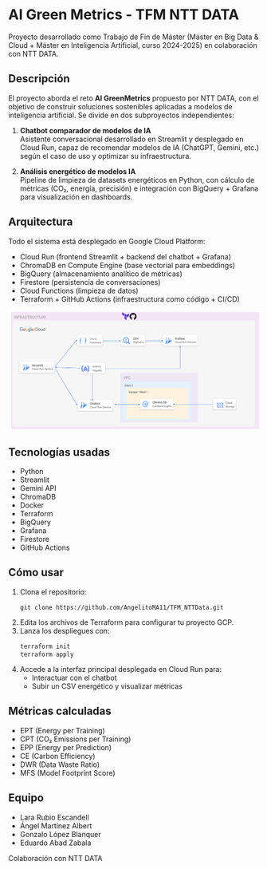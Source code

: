 # AI Green Metrics - TFM NTT DATA

Proyecto desarrollado como Trabajo de Fin de Máster (Máster en Big Data & Cloud + Máster en Inteligencia Artificial, curso 2024-2025) en colaboración con NTT DATA.

## Descripción

El proyecto aborda el reto **AI GreenMetrics** propuesto por NTT DATA, con el objetivo de construir soluciones sostenibles aplicadas a modelos de inteligencia artificial. Se divide en dos subproyectos independientes:

1. **Chatbot comparador de modelos de IA**  
   Asistente conversacional desarrollado en Streamlit y desplegado en Cloud Run, capaz de recomendar modelos de IA (ChatGPT, Gemini, etc.) según el caso de uso y optimizar su infraestructura.

2. **Análisis energético de modelos IA**  
   Pipeline de limpieza de datasets energéticos en Python, con cálculo de métricas (CO₂, energía, precisión) e integración con BigQuery + Grafana para visualización en dashboards.

## Arquitectura

Todo el sistema está desplegado en Google Cloud Platform:

- Cloud Run (frontend Streamlit + backend del chatbot + Grafana)
- ChromaDB en Compute Engine (base vectorial para embeddings)
- BigQuery (almacenamiento analítico de métricas)
- Firestore (persistencia de conversaciones)
- Cloud Functions (limpieza de datos)
- Terraform + GitHub Actions (infraestructura como código + CI/CD)

![Arquitectura](./arquitectura.png)

## Tecnologías usadas

- Python
- Streamlit
- Gemini API
- ChromaDB
- Docker
- Terraform
- BigQuery
- Grafana
- Firestore
- GitHub Actions

## Cómo usar

1. Clona el repositorio:
   ```
   git clone https://github.com/AngelitoMA11/TFM_NTTData.git
   ```
2. Edita los archivos de Terraform para configurar tu proyecto GCP.
3. Lanza los despliegues con:
   ```
   terraform init
   terraform apply
   ```
4. Accede a la interfaz principal desplegada en Cloud Run para:
   - Interactuar con el chatbot
   - Subir un CSV energético y visualizar métricas

## Métricas calculadas

- EPT (Energy per Training)
- CPT (CO₂ Emissions per Training)
- EPP (Energy per Prediction)
- CE (Carbon Efficiency)
- DWR (Data Waste Ratio)
- MFS (Model Footprint Score)

## Equipo

- Lara Rubio Escandell  
- Ángel Martínez Albert  
- Gonzalo López Blanquer  
- Eduardo Abad Zabala  

Colaboración con NTT DATA  
